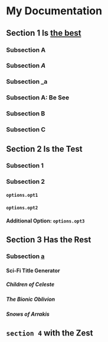 # My Documentation

## Section 1 Is [the best](https://google.com)

### Subsection A

### Subsection *A*

### Subsection \_a

### Subsection A: Be See

### Subsection B

### Subsection C

## Section 2 Is the Test

### Subsection 1

### Subsection 2

#### `options.opt1`

#### `options.opt2`

#### Additional Option: `options.opt3`

## Section 3 Has the Rest

### Subsection [a][1]

#### Sci-Fi Title Generator

##### Children of Celeste

##### The Bionic Oblivion

##### Snows of Arrakis

## `section 4` with the Zest

[1]: https://www.youtube.com/watch?v=dFs4yX4V7NQ
